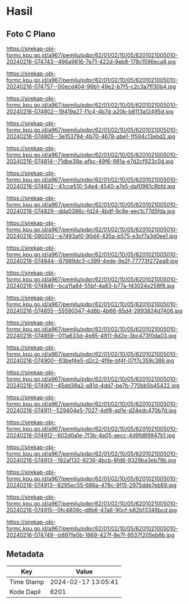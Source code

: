 # Hasil

## Foto C Plano

https://sirekap-obj-formc.kpu.go.id/a967/pemilu/pdpr/62/01/02/10/05/6201021005010-20240216-074743--496a9816-7e71-422d-9eb8-178c1596eca8.jpg

https://sirekap-obj-formc.kpu.go.id/a967/pemilu/pdpr/62/01/02/10/05/6201021005010-20240216-074757--00ecd404-96b1-49e2-b7f5-c2c3a7ff30b4.jpg

https://sirekap-obj-formc.kpu.go.id/a967/pemilu/pdpr/62/01/02/10/05/6201021005010-20240216-074802--19419a27-f1c4-4b7d-a20b-b8113a12495d.jpg

https://sirekap-obj-formc.kpu.go.id/a967/pemilu/pdpr/62/01/02/10/05/6201021005010-20240216-074805--3e153794-4b70-4678-abe1-1f594c13ebd2.jpg

https://sirekap-obj-formc.kpu.go.id/a967/pemilu/pdpr/62/01/02/10/05/6201021005010-20240216-074814--71dbe39a-afbc-49f6-981a-e7d2cf923c0d.jpg

https://sirekap-obj-formc.kpu.go.id/a967/pemilu/pdpr/62/01/02/10/05/6201021005010-20240216-074822--41cce510-54e4-4540-a7e5-daf0961c8bfd.jpg

https://sirekap-obj-formc.kpu.go.id/a967/pemilu/pdpr/62/01/02/10/05/6201021005010-20240216-074829--dda0386c-fd24-4bdf-9c8e-eec1c77d5fda.jpg

https://sirekap-obj-formc.kpu.go.id/a967/pemilu/pdpr/62/01/02/10/05/6201021005010-20240216-090202--e7493af0-90d4-435a-b575-e3cf7a3d0ee1.jpg

https://sirekap-obj-formc.kpu.go.id/a967/pemilu/pdpr/62/01/02/10/05/6201021005010-20240216-074844--87989dc3-c399-4ede-9e2f-77773f272ea9.jpg

https://sirekap-obj-formc.kpu.go.id/a967/pemilu/pdpr/62/01/02/10/05/6201021005010-20240216-074846--bca11a84-55bf-4a83-b77a-f43024e258f8.jpg

https://sirekap-obj-formc.kpu.go.id/a967/pemilu/pdpr/62/01/02/10/05/6201021005010-20240216-074855--55590347-4d6b-4b66-85d4-2893824d7406.jpg

https://sirekap-obj-formc.kpu.go.id/a967/pemilu/pdpr/62/01/02/10/05/6201021005010-20240216-074859--011a633d-4e85-4911-8d2e-3bc473f0da03.jpg

https://sirekap-obj-formc.kpu.go.id/a967/pemilu/pdpr/62/01/02/10/05/6201021005010-20240216-074900--93bef4e5-d2c2-4f9e-bf4f-07f7c359c386.jpg

https://sirekap-obj-formc.kpu.go.id/a967/pemilu/pdpr/62/01/02/10/05/6201021005010-20240216-074901--45dd38a2-a81d-4dd7-be7b-770bb5b45422.jpg

https://sirekap-obj-formc.kpu.go.id/a967/pemilu/pdpr/62/01/02/10/05/6201021005010-20240216-074911--529404e5-7027-4df8-ad1e-d24edc470b7d.jpg

https://sirekap-obj-formc.kpu.go.id/a967/pemilu/pdpr/62/01/02/10/05/6201021005010-20240216-074912--602d0a1e-7f3b-4a05-aecc-4d9fd89947b1.jpg

https://sirekap-obj-formc.kpu.go.id/a967/pemilu/pdpr/62/01/02/10/05/6201021005010-20240216-074913--192af132-9236-4bcb-8fd6-9329ba3eb79b.jpg

https://sirekap-obj-formc.kpu.go.id/a967/pemilu/pdpr/62/01/02/10/05/6201021005010-20240216-074913--8295ec55-686a-478c-9f15-2975dde7eb69.jpg

https://sirekap-obj-formc.kpu.go.id/a967/pemilu/pdpr/62/01/02/10/05/6201021005010-20240216-074915--0fc4809c-d8b6-47a6-90cf-b82b13346bcd.jpg

https://sirekap-obj-formc.kpu.go.id/a967/pemilu/pdpr/62/01/02/10/05/6201021005010-20240216-074749--b897fe0b-1669-427f-8e7f-9537f205eb8b.jpg


## Metadata

| Key        | Value               |
| ---------- | ------------------- |
| Time Stamp | 2024-02-17 13:05:41 |
| Kode Dapil | 6201                |



